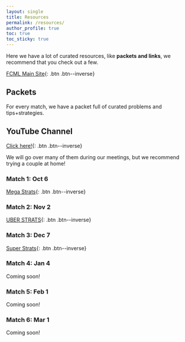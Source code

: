 ```yaml
---
layout: single
title: Resources
permalink: /resources/
author_profile: true
toc: true
toc_sticky: true
---
```

Here we have a lot of curated resources, like **packets and links**, we recommend that you check out a few.

[FCML Main Site](https://fcmath.org){: .btn .btn--inverse}

## Packets
For every match, we have a packet full of curated problems and tips+strategies. 

## YouTube Channel
[Click here!](https://www.youtube.com/channel/UC8kNqcOAFGi6qW3CEFamZHA){: .btn .btn--inverse}

We will go over many of them during our meetings, but we recommend trying a couple at home!
### Match 1: Oct 6
[Mega Strats](https://docs.google.com/document/d/1xUmCYtPTT15Qxi6VKklUn5DO40o3NNOLSPXrRjNswPA/edit?usp=sharing){: .btn .btn--inverse}
### Match 2: Nov 2
[UBER STRATS](https://docs.google.com/document/d/1jSqhascPM0_AvLzXeFCjL8lLBAEtb61OKyj1HIj2rDg/){: .btn .btn--inverse}
### Match 3: Dec 7
[Super Strats](https://docs.google.com/document/d/1xvoxQrGaST_vTni5uY94Ewvob3piSWbnLSaRt0008SY/edit?usp=sharing){: .btn .btn--inverse}
### Match 4: Jan 4
Coming soon!
### Match 5: Feb 1
Coming soon!
### Match 6: Mar 1
Coming soon!

